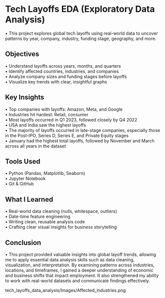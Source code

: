 # Tech Layoffs EDA (Exploratory Data Analysis)

• This project explores global tech layoffs using real-world data to uncover patterns by year, company, industry, funding stage, geography, and more.

## Objectives

• Understand layoffs across years, months, and quarters  
• Identify affected countries, industries, and companies  
• Analyze company sizes and funding stages before layoffs  
• Visualize key trends with clear, insightful graphs

## Key Insights

• Top companies with layoffs: Amazon, Meta, and Google  
• Industries hit hardest: Retail, consumer  
• Most layoffs occurred in Q1 2023, followed closely by Q4 2022  
• USA and India saw the highest layoffs  
• The majority of layoffs occurred in late-stage companies, especially those in the Post-IPO, Series D, Series E, and Private Equity stages  
• January had the highest total layoffs, followed by November and March across all years in the dataset

## Tools Used

• Python (Pandas, Matplotlib, Seaborn)  
• Jupyter Notebook  
• Git & GitHub

## What I Learned

• Real-world data cleaning (nulls, whitespace, outliers)  
• Date-time feature engineering  
• Writing clean, reusable analysis code  
• Crafting clear visual insights for business storytelling

## Conclusion

• This project provided valuable insights into global layoff trends, allowing me to apply essential data analysis skills such as data cleaning, visualization, and interpretation. By examining patterns across industries, locations, and timeframes, I gained a deeper understanding of economic and business shifts that impact employment. It also strengthened my ability to work with real-world datasets and communicate findings effectively.

tech_layoffs_data_analysis/Images/Affected_industries.png
